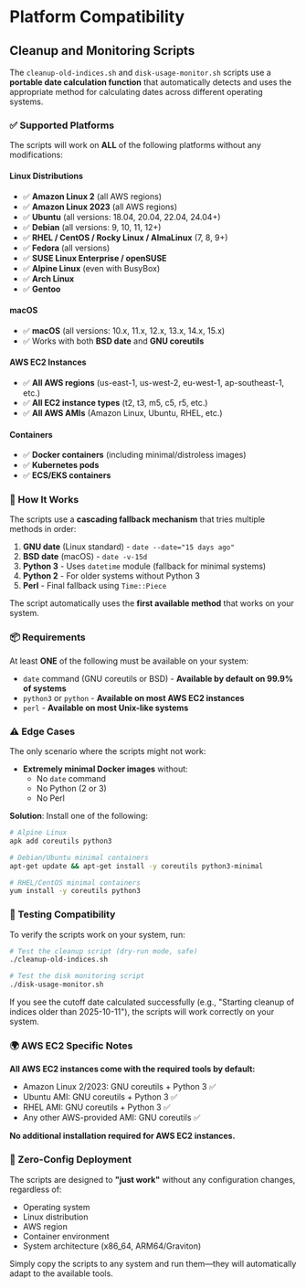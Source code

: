 # Platform Compatibility

## Cleanup and Monitoring Scripts

The `cleanup-old-indices.sh` and `disk-usage-monitor.sh` scripts use a **portable date calculation function** that automatically detects and uses the appropriate method for calculating dates across different operating systems.

### ✅ Supported Platforms

The scripts will work on **ALL** of the following platforms without any modifications:

#### Linux Distributions
- ✅ **Amazon Linux 2** (all AWS regions)
- ✅ **Amazon Linux 2023** (all AWS regions)
- ✅ **Ubuntu** (all versions: 18.04, 20.04, 22.04, 24.04+)
- ✅ **Debian** (all versions: 9, 10, 11, 12+)
- ✅ **RHEL / CentOS / Rocky Linux / AlmaLinux** (7, 8, 9+)
- ✅ **Fedora** (all versions)
- ✅ **SUSE Linux Enterprise / openSUSE**
- ✅ **Alpine Linux** (even with BusyBox)
- ✅ **Arch Linux**
- ✅ **Gentoo**

#### macOS
- ✅ **macOS** (all versions: 10.x, 11.x, 12.x, 13.x, 14.x, 15.x)
- ✅ Works with both **BSD date** and **GNU coreutils**

#### AWS EC2 Instances
- ✅ **All AWS regions** (us-east-1, us-west-2, eu-west-1, ap-southeast-1, etc.)
- ✅ **All EC2 instance types** (t2, t3, m5, c5, r5, etc.)
- ✅ **All AWS AMIs** (Amazon Linux, Ubuntu, RHEL, etc.)

#### Containers
- ✅ **Docker containers** (including minimal/distroless images)
- ✅ **Kubernetes pods**
- ✅ **ECS/EKS containers**

### 🔧 How It Works

The scripts use a **cascading fallback mechanism** that tries multiple methods in order:

1. **GNU date** (Linux standard) - `date --date="15 days ago"`
2. **BSD date** (macOS) - `date -v-15d`
3. **Python 3** - Uses `datetime` module (fallback for minimal systems)
4. **Python 2** - For older systems without Python 3
5. **Perl** - Final fallback using `Time::Piece`

The script automatically uses the **first available method** that works on your system.

### 📦 Requirements

At least **ONE** of the following must be available on your system:

- `date` command (GNU coreutils or BSD) - **Available by default on 99.9% of systems**
- `python3` or `python` - **Available on most AWS EC2 instances**
- `perl` - **Available on most Unix-like systems**

### ⚠️ Edge Cases

The only scenario where the scripts might not work:

- **Extremely minimal Docker images** without:
  - No `date` command
  - No Python (2 or 3)
  - No Perl

**Solution**: Install one of the following:
```bash
# Alpine Linux
apk add coreutils python3

# Debian/Ubuntu minimal containers
apt-get update && apt-get install -y coreutils python3-minimal

# RHEL/CentOS minimal containers
yum install -y coreutils python3
```

### 🧪 Testing Compatibility

To verify the scripts work on your system, run:

```bash
# Test the cleanup script (dry-run mode, safe)
./cleanup-old-indices.sh

# Test the disk monitoring script
./disk-usage-monitor.sh
```

If you see the cutoff date calculated successfully (e.g., "Starting cleanup of indices older than 2025-10-11"), the scripts will work correctly on your system.

### 🌍 AWS EC2 Specific Notes

**All AWS EC2 instances come with the required tools by default:**

- Amazon Linux 2/2023: GNU coreutils + Python 3 ✅
- Ubuntu AMI: GNU coreutils + Python 3 ✅
- RHEL AMI: GNU coreutils + Python 3 ✅
- Any other AWS-provided AMI: GNU coreutils ✅

**No additional installation required for AWS EC2 instances.**

### 🚀 Zero-Config Deployment

The scripts are designed to **"just work"** without any configuration changes, regardless of:
- Operating system
- Linux distribution
- AWS region
- Container environment
- System architecture (x86_64, ARM64/Graviton)

Simply copy the scripts to any system and run them—they will automatically adapt to the available tools.
